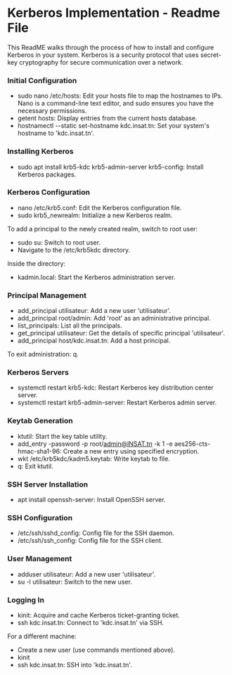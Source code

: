 # Kerberos Implementation - Readme File

This ReadME walks through the process of how to install and configure Kerberos in your system. Kerberos is a security protocol that uses secret-key cryptography for secure communication over a network.

### Initial Configuration
- sudo nano /etc/hosts: Edit your hosts file to map the hostnames to IPs. Nano is a command-line text editor, and sudo ensures you have the necessary permissions.
- getent hosts: Display entries from the current hosts database.
- hostnamectl --static set-hostname kdc.insat.tn: Set your system's hostname to 'kdc.insat.tn'.

### Installing Kerberos
- sudo apt install krb5-kdc krb5-admin-server krb5-config: Install Kerberos packages.

### Kerberos Configuration
- nano /etc/krb5.conf: Edit the Kerberos configuration file.
- sudo krb5_newrealm: Initialize a new Kerberos realm.

To add a principal to the newly created realm, switch to root user:
- sudo su: Switch to root user.
- Navigate to the /etc/krb5kdc directory.

Inside the directory:
- kadmin.local: Start the Kerberos administration server.

### Principal Management
- add_principal utilisateur: Add a new user 'utilisateur'.
- add_principal root/admin: Add 'root' as an administrative principal.
- list_principals: List all the principals.
- get_principal utilisateur: Get the details of specific principal 'utilisateur'.
- add_principal host/kdc.insat.tn: Add a host principal.

To exit administration: q.

### Kerberos Servers
- systemctl restart krb5-kdc: Restart Kerberos key distribution center server.
- systemctl restart krb5-admin-server: Restart Kerberos admin server.

### Keytab Generation
- ktutil: Start the key table utility.
- add_entry -password -p root/admin@INSAT.tn -k 1 -e aes256-cts-hmac-sha1-96: Create a new entry using specified encryption.
- wkt /etc/krb5kdc/kadm5.keytab: Write keytab to file.
- q: Exit ktutil.

### SSH Server Installation
- apt install openssh-server: Install OpenSSH server.

### SSH Configuration
- /etc/ssh/sshd_config: Config file for the SSH daemon.
- /etc/ssh/ssh_config: Config file for the SSH client.

### User Management
- adduser utilisateur: Add a new user 'utilisateur'.
- su -l utilisateur: Switch to the new user.

### Logging In
- kinit: Acquire and cache Kerberos ticket-granting ticket.
- ssh kdc.insat.tn: Connect to 'kdc.insat.tn' via SSH.

For a different machine:
- Create a new user (use commands mentioned above).
- kinit
- ssh kdc.insat.tn: SSH into 'kdc.insat.tn'.